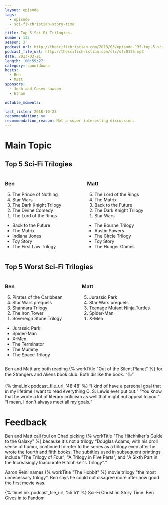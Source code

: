 ```yaml
---
layout: episode
tags:
  - episode
  - sci-fi-christian-story-time

title: Top 5 Sci-Fi Trilogies
number: 135
season: 3
podcast_url: http://thescifichristian.com/2013/03/episode-135-top-5-sci-fi-trilogies/
podcast_file_url: http://thescifichristian.com/sfc/sfc0135.mp3
date: 2013-03-21
length: '00:59:27'
category: countdowns
hosts:
  - Ben
  - Matt
sponsors:
  - Josh and Casey Lawson
  - Ethan

notable_moments:

last_listen: 2018-10-23
recommendation: no
recommendation_reason: Not a super interesting discussion.
---
```


# Main Topic
<div class="top-five">
  <h2 class="has-text-centered">Top 5 Sci-Fi Trilogies</h2>
  <div class="columns">
    <div class="column ben">
      <h3>Ben</h3>
      <ol reversed>
        <li>The Prince of Nothing
        <li>Star Wars
        <li>The Dark Knight Trilogy
        <li>The Divine Comedy
        <li>The Lord of the Rings 
      </ol>
      <ul class="runner-up ">
        <li>Back to the Future 
        <li>The Matrix
        <li>Indiana Jones
        <li>Toy Story
        <li>The First Law Trilogy
      </ul>
    </div>
    <div class="column matt">
      <h3>Matt</h3>
      <ol reversed>
        <li>The Lord of the Rings 
        <li>The Matrix
        <li>Back to the Future 
        <li>The Dark Knight Trilogy
        <li>Star Wars
      </ol>
      <ul class="runner-ups">
        <li>The Bourne Trilogy
        <li>Austin Powers
        <li>The Circle Trilogy
        <li>Toy Story
        <li>The Hunger Games
      </ul>
    </div>
  </div>
</div>

<div class="top-five">
  <h2 class="has-text-centered">Top 5 Worst Sci-Fi Trilogies</h2>
  <div class="columns">
    <div class="column ben">
      <h3>Ben</h3>
      <ol reversed>
        <li>Pirates of the Caribbean
        <li>Star Wars prequels
        <li>Shannara Trilogy
        <li>The Iron Tower
        <li>Sovereign Stone Trilogy
      </ol>
      <ul class="runner-ups">
        <li>Jurassic Park
        <li>Spider-Man
        <li>X-Men
        <li>The Terminator
        <li>The Mummy
        <li>The Space Trilogy
      </ul>
    </div>
    <div class="column matt">
      <h3>Matt</h3>
      <ol reversed>
        <li>Jurassic Park
        <li>Star Wars prequels
        <li>Teenage Mutant Ninja Turtles 
        <li>Spider-Man
        <li>X-Men
      </ol>
    </div>
  </div>
</div>

Ben and Matt are both reading {% workTitle "Out of the Silent Planet" %} for the Strangers and Aliens book club. Both dislike the book. <q class="archivist inline">👍</q>

<div class="quote">
  {% timeLink podcast_file_url, '48:48' %}
  <q class="matt">I kind of have a personal goal that in my lifetime I want to read everything C. S. Lewis ever put out.</q>
  <q class="ben">You know that he wrote a lot of literary criticism as well that might not appeal to you.</q>
  <q class="matt">I mean, I don't always meet all my goals.</q>
</div>



# Feedback
Ben and Matt call foul on Chad picking {% workTitle "The Hitchhiker's Guide to the Galaxy" %} because it's not a trilogy <q class="archivist">Douglas Adams, with his droll sense of humor, continued to refer to the series as a trilogy even after he wrote the fourth and fifth books. The subtitles used in subsequent printings include "The Trilogy of Four", "A Trilogy in Five Parts", and "A Sixth Part in the Increasingly Inaccurate Hitchhiker's Trilogy".</q>

Aaron Reini names {% workTitle "The Hobbit" %} movie trilogy "the most unnecessary trilogy". Ben says he could not disagree more after how good the first movie was.

{% timeLink podcast_file_url, '55:51' %} Sci-Fi Christian Story Time: Ben Gives in to Fandom

